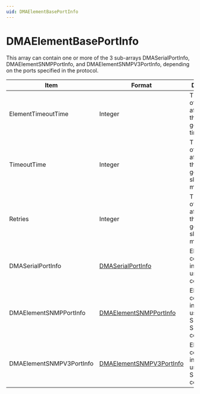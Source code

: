 ```yaml
---
uid: DMAElementBasePortInfo
---
```


# DMAElementBasePortInfo

This array can contain one or more of the 3 sub-arrays DMASerialPortInfo, DMAElementSNMPPortInfo, and DMAElementSNMPV3PortInfo, depending on the ports specified in the protocol.

| Item | Format | Description |
|--|--|--|
| ElementTimeoutTime | Integer | The number of seconds after which the element goes into timeout. |
| TimeoutTime | Integer | The number of seconds after which the element goes into slow poll mode. |
| Retries | Integer | The number of retries after which the element goes into slow poll mode. |
| DMASerialPortInfo | [DMASerialPortInfo](xref:DMASerialPortInfo) | Element configuration info when using a serial connection. |
| DMAElementSNMPPortInfo | [DMAElementSNMPPortInfo](xref:DMAElementSNMPPortInfo) | Element configuration info when using an SNMPv1 or SNMPv2 connection. |
| DMAElementSNMPV3PortInfo | [DMAElementSNMPV3PortInfo](xref:DMAElementSNMPV3PortInfo) | Element configuration info when using an SNMPv3 connection. |
